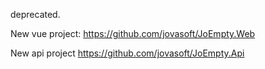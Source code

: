 deprecated.

New vue project: https://github.com/jovasoft/JoEmpty.Web

New api project https://github.com/jovasoft/JoEmpty.Api
